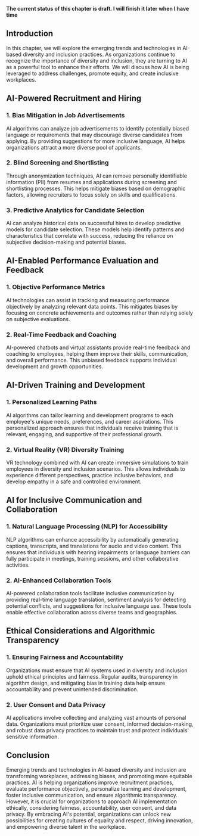 **The current status of this chapter is draft. I will finish it later when I have time**

Introduction
------------

In this chapter, we will explore the emerging trends and technologies in AI-based diversity and inclusion practices. As organizations continue to recognize the importance of diversity and inclusion, they are turning to AI as a powerful tool to enhance their efforts. We will discuss how AI is being leveraged to address challenges, promote equity, and create inclusive workplaces.

AI-Powered Recruitment and Hiring
---------------------------------

### 1. Bias Mitigation in Job Advertisements

AI algorithms can analyze job advertisements to identify potentially biased language or requirements that may discourage diverse candidates from applying. By providing suggestions for more inclusive language, AI helps organizations attract a more diverse pool of applicants.

### 2. Blind Screening and Shortlisting

Through anonymization techniques, AI can remove personally identifiable information (PII) from resumes and applications during screening and shortlisting processes. This helps mitigate biases based on demographic factors, allowing recruiters to focus solely on skills and qualifications.

### 3. Predictive Analytics for Candidate Selection

AI can analyze historical data on successful hires to develop predictive models for candidate selection. These models help identify patterns and characteristics that correlate with success, reducing the reliance on subjective decision-making and potential biases.

AI-Enabled Performance Evaluation and Feedback
----------------------------------------------

### 1. Objective Performance Metrics

AI technologies can assist in tracking and measuring performance objectively by analyzing relevant data points. This mitigates biases by focusing on concrete achievements and outcomes rather than relying solely on subjective evaluations.

### 2. Real-Time Feedback and Coaching

AI-powered chatbots and virtual assistants provide real-time feedback and coaching to employees, helping them improve their skills, communication, and overall performance. This unbiased feedback supports individual development and growth opportunities.

AI-Driven Training and Development
----------------------------------

### 1. Personalized Learning Paths

AI algorithms can tailor learning and development programs to each employee's unique needs, preferences, and career aspirations. This personalized approach ensures that individuals receive training that is relevant, engaging, and supportive of their professional growth.

### 2. Virtual Reality (VR) Diversity Training

VR technology combined with AI can create immersive simulations to train employees in diversity and inclusion scenarios. This allows individuals to experience different perspectives, practice inclusive behaviors, and develop empathy in a safe and controlled environment.

AI for Inclusive Communication and Collaboration
------------------------------------------------

### 1. Natural Language Processing (NLP) for Accessibility

NLP algorithms can enhance accessibility by automatically generating captions, transcripts, and translations for audio and video content. This ensures that individuals with hearing impairments or language barriers can fully participate in meetings, training sessions, and other collaborative activities.

### 2. AI-Enhanced Collaboration Tools

AI-powered collaboration tools facilitate inclusive communication by providing real-time language translation, sentiment analysis for detecting potential conflicts, and suggestions for inclusive language use. These tools enable effective collaboration across diverse teams and geographies.

Ethical Considerations and Algorithmic Transparency
---------------------------------------------------

### 1. Ensuring Fairness and Accountability

Organizations must ensure that AI systems used in diversity and inclusion uphold ethical principles and fairness. Regular audits, transparency in algorithm design, and mitigating bias in training data help ensure accountability and prevent unintended discrimination.

### 2. User Consent and Data Privacy

AI applications involve collecting and analyzing vast amounts of personal data. Organizations must prioritize user consent, informed decision-making, and robust data privacy practices to maintain trust and protect individuals' sensitive information.

Conclusion
----------

Emerging trends and technologies in AI-based diversity and inclusion are transforming workplaces, addressing biases, and promoting more equitable practices. AI is helping organizations improve recruitment practices, evaluate performance objectively, personalize learning and development, foster inclusive communication, and ensure algorithmic transparency. However, it is crucial for organizations to approach AI implementation ethically, considering fairness, accountability, user consent, and data privacy. By embracing AI's potential, organizations can unlock new possibilities for creating cultures of equality and respect, driving innovation, and empowering diverse talent in the workplace.
